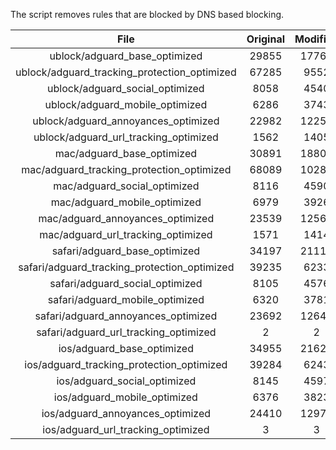 The script removes rules that are blocked by DNS based blocking.


| File | Original | Modified |
|:----:|:-----:|:-----:|
| ublock/adguard_base_optimized | 29855 | 17762 |
| ublock/adguard_tracking_protection_optimized | 67285 | 9552 |
| ublock/adguard_social_optimized | 8058 | 4540 |
| ublock/adguard_mobile_optimized | 6286 | 3743 |
| ublock/adguard_annoyances_optimized | 22982 | 12254 |
| ublock/adguard_url_tracking_optimized | 1562 | 1405 |
| mac/adguard_base_optimized | 30891 | 18808 |
| mac/adguard_tracking_protection_optimized | 68089 | 10287 |
| mac/adguard_social_optimized | 8116 | 4590 |
| mac/adguard_mobile_optimized | 6979 | 3926 |
| mac/adguard_annoyances_optimized | 23539 | 12564 |
| mac/adguard_url_tracking_optimized | 1571 | 1414 |
| safari/adguard_base_optimized | 34197 | 21114 |
| safari/adguard_tracking_protection_optimized | 39235 | 6233 |
| safari/adguard_social_optimized | 8105 | 4576 |
| safari/adguard_mobile_optimized | 6320 | 3781 |
| safari/adguard_annoyances_optimized | 23692 | 12641 |
| safari/adguard_url_tracking_optimized | 2 | 2 |
| ios/adguard_base_optimized | 34955 | 21625 |
| ios/adguard_tracking_protection_optimized | 39284 | 6243 |
| ios/adguard_social_optimized | 8145 | 4597 |
| ios/adguard_mobile_optimized | 6376 | 3823 |
| ios/adguard_annoyances_optimized | 24410 | 12978 |
| ios/adguard_url_tracking_optimized | 3 | 3 |